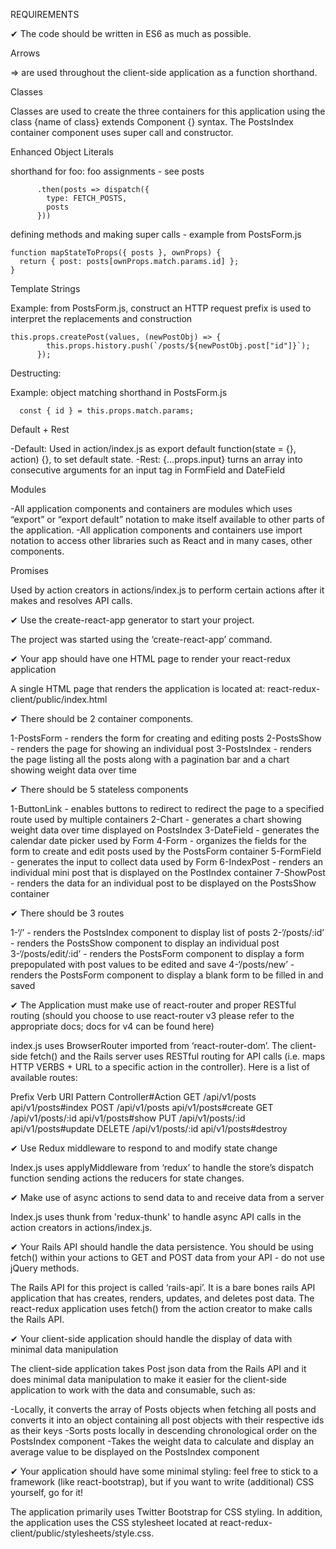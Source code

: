 REQUIREMENTS

 ✔ The code should be written in ES6 as much as possible.

Arrows

  => are used throughout the client-side application as a function shorthand.

Classes

  Classes are used to create the three containers for this application using the class {name of class} extends Component {} syntax.  The PostsIndex container component uses super call and constructor.

Enhanced Object Literals

  shorthand for foo: foo assignments - see posts

          .then(posts => dispatch({
            type: FETCH_POSTS,
            posts
          }))

  defining methods and making super calls - example from PostsForm.js

    function mapStateToProps({ posts }, ownProps) {
      return { post: posts[ownProps.match.params.id] };
    }

Template Strings

  Example: from PostsForm.js, construct an HTTP request prefix is used to interpret the replacements and construction

    this.props.createPost(values, (newPostObj) => {
            this.props.history.push(`/posts/${newPostObj.post["id"]}`);
          });

Destructing:

  Example: object matching shorthand in PostsForm.js

  	  const { id } = this.props.match.params;

Default + Rest

  -Default: Used in action/index.js as export default function(state = {}, action) {}, to set default state.
  -Rest: {...props.input} turns an array into consecutive arguments for an input tag in FormField and DateField

Modules

  -All application components and containers are modules which uses “export” or “export default” notation to make itself available to other parts of the application.
  -All application components and containers use import notation to access other libraries such as React and in many cases, other components.

Promises

Used by action creators in actions/index.js to perform certain actions after it makes and resolves API calls.

✔  Use the create-react-app generator to start your project.

The project was started using the ‘create-react-app’ command.

✔  Your app should have one HTML page to render your react-redux application

A single HTML page that renders the application is located at: react-redux-client/public/index.html

✔  There should be 2 container components.

  1-PostsForm - renders the form for creating and editing posts
  2-PostsShow - renders the page for showing an individual post
  3-PostsIndex - renders the page listing all the posts along with a pagination bar and a chart showing weight data over time

✔  There should be 5 stateless components

  1-ButtonLink - enables buttons to redirect to redirect the page to a specified route used by multiple containers
  2-Chart - generates a chart showing weight data over time displayed on PostsIndex
  3-DateField - generates the calendar date picker used by Form
  4-Form - organizes the fields for the form to create and edit posts used by the PostsForm container
  5-FormField - generates the input to collect data used by Form
  6-IndexPost - renders an individual mini post that is displayed on the PostIndex container
  7-ShowPost - renders the data for an individual post to be displayed on the PostsShow container

✔  There should be 3 routes

  1-‘/’ - renders the PostsIndex component to display list of posts
  2-‘/posts/:id’ - renders the PostsShow component to display an individual post
  3-‘/posts/edit/:id’ - renders the PostsForm component to display a form prepopulated with post values to be edited and save
  4-‘/posts/new’ - renders the PostsForm component to display a blank form to be filled in and saved

✔  The Application must make use of react-router and proper RESTful routing (should you choose to use react-router v3 please refer to the appropriate docs; docs for v4 can be found here)

  index.js uses BrowserRouter imported from ‘react-router-dom’. The client-side fetch() and the Rails server uses RESTful routing for API calls (i.e. maps HTTP VERBS + URL to a specific action in the controller).  Here is a list of available routes:

  Prefix Verb   		URI Pattern           Controller#Action
  GET    		        /api/v1/posts		     	api/v1/posts#index
  POST   		        /api/v1/posts		     	api/v1/posts#create
  GET    		        /api/v1/posts/:id	 	  api/v1/posts#show
  PUT    			      /api/v1/posts/:id	 	  api/v1/posts#update
  DELETE 		       /api/v1/posts/:id	 	  api/v1/posts#destroy


✔  Use Redux middleware to respond to and modify state change

  Index.js uses applyMiddleware from ‘redux’ to handle the store’s dispatch function sending actions the reducers for state changes.

✔  Make use of async actions to send data to and receive data from a server

  Index.js uses thunk from 'redux-thunk' to handle async API calls in the action creators in actions/index.js.

✔  Your Rails API should handle the data persistence. You should be using fetch() within your actions to GET and POST data from your API - do not use jQuery methods.

  The Rails API for this project is called ‘rails-api’. It is a bare bones rails API application that has creates, renders, updates, and deletes post data.  The react-redux application uses fetch() from the action creator to make calls the Rails API.

✔  Your client-side application should handle the display of data with minimal data manipulation

  The client-side application takes Post json data from the Rails API and it does minimal data manipulation to make it easier for the client-side application to work with the data and consumable, such as:

  -Locally, it converts the array of Posts objects when fetching all posts and converts it into an object containing all post objects with their respective ids as their keys
  -Sorts posts locally in descending chronological order on the PostsIndex component
  -Takes the weight data to calculate and display an average value to be displayed on the PostsIndex component

✔  Your application should have some minimal styling: feel free to stick to a framework (like react-bootstrap), but if you want to write (additional) CSS yourself, go for it!

  The application primarily uses Twitter Bootstrap for CSS styling. In addition, the application uses the CSS stylesheet located at react-redux-client/public/stylesheets/style.css.
